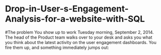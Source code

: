 # Drop-in-User-s-Engagement-Analysis-for-a-website-with-SQL
#The problem
You show up to work Tuesday morning, September 2, 2014. The head of the Product team walks over to your desk and asks you what you think about the latest activity on the user engagement dashboards. You fire them up, and something immediately jumps out:
